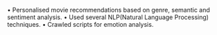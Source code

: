 • Personalised movie recommendations based on genre, semantic and sentiment analysis.
• Used several NLP(Natural Language Processing) techniques.
• Crawled scripts for emotion analysis.
